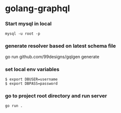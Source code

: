 # golang-graphql


### Start mysql in local
```
mysql -u root -p
```

### generate resolver based on latest schema file
go run github.com/99designs/gqlgen generate


### set local env variables
```
$ export DBUSER=username
$ export DBPASS=password
```


### go to project root directory and run server
```
go run .
```
